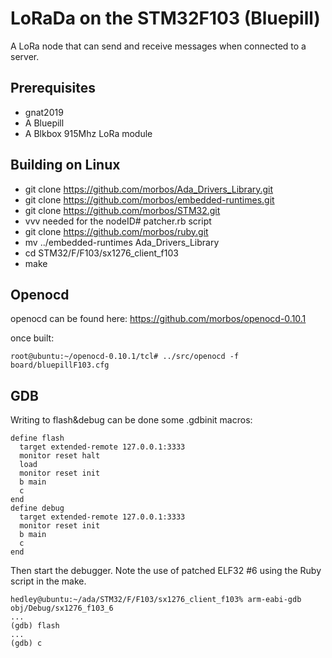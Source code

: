 # LoRaDa on the STM32F103 (Bluepill)

A LoRa node that can send and receive messages when connected to a server.

## Prerequisites
- gnat2019
- A Bluepill
- A Blkbox 915Mhz LoRa module

## Building on Linux
- git clone https://github.com/morbos/Ada_Drivers_Library.git
- git clone https://github.com/morbos/embedded-runtimes.git
- git clone https://github.com/morbos/STM32.git
- vvv needed for the nodeID# patcher.rb script
- git clone https://github.com/morbos/ruby.git
- mv ../embedded-runtimes Ada_Drivers_Library
- cd STM32/F/F103/sx1276_client_f103
- make

## Openocd

openocd can be found here:
https://github.com/morbos/openocd-0.10.1

once built:
```
root@ubuntu:~/openocd-0.10.1/tcl# ../src/openocd -f board/bluepillF103.cfg
```

## GDB

Writing to flash&debug can be done some .gdbinit macros:

```
define flash
  target extended-remote 127.0.0.1:3333
  monitor reset halt
  load
  monitor reset init
  b main
  c
end
define debug
  target extended-remote 127.0.0.1:3333
  monitor reset init
  b main
  c
end
```
Then start the debugger. Note the use of patched ELF32 #6 using the Ruby script in the make.

```
hedley@ubuntu:~/ada/STM32/F/F103/sx1276_client_f103% arm-eabi-gdb obj/Debug/sx1276_f103_6
...
(gdb) flash
...
(gdb) c
```
